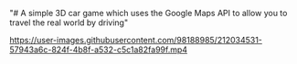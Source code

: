"# A simple 3D car game which uses the Google Maps API to allow you to travel the real world by driving" 


https://user-images.githubusercontent.com/98188985/212034531-57943a6c-824f-4b8f-a532-c5c1a82fa99f.mp4

